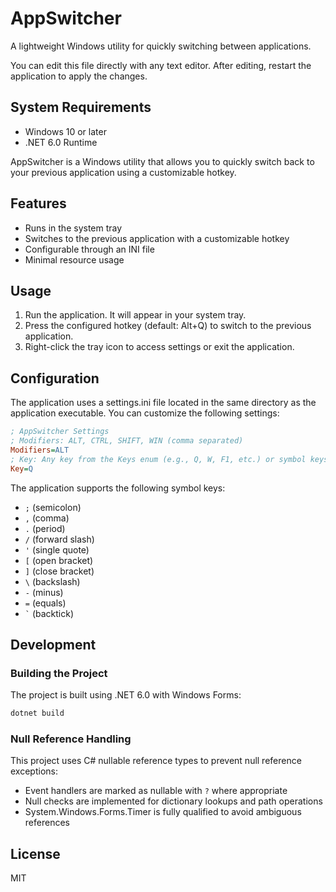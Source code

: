 # AppSwitcher

A lightweight Windows utility for quickly switching between applications.

You can edit this file directly with any text editor. After editing, restart the application to apply the changes.

## System Requirements

- Windows 10 or later
- .NET 6.0 Runtime

AppSwitcher is a Windows utility that allows you to quickly switch back to your previous application using a customizable hotkey.

## Features

- Runs in the system tray
- Switches to the previous application with a customizable hotkey
- Configurable through an INI file
- Minimal resource usage

## Usage

1. Run the application. It will appear in your system tray.
2. Press the configured hotkey (default: Alt+Q) to switch to the previous application.
3. Right-click the tray icon to access settings or exit the application.

## Configuration

The application uses a settings.ini file located in the same directory as the application executable. You can customize the following settings:

```ini
; AppSwitcher Settings
; Modifiers: ALT, CTRL, SHIFT, WIN (comma separated)
Modifiers=ALT
; Key: Any key from the Keys enum (e.g., Q, W, F1, etc.) or symbol keys (e.g., ;, ,, ., /, etc.)
Key=Q
```

The application supports the following symbol keys:
- `;` (semicolon)
- `,` (comma)
- `.` (period)
- `/` (forward slash)
- `'` (single quote)
- `[` (open bracket)
- `]` (close bracket)
- `\` (backslash)
- `-` (minus)
- `=` (equals)
- `` ` `` (backtick)
## Development

### Building the Project

The project is built using .NET 6.0 with Windows Forms:

```bash
dotnet build
```

### Null Reference Handling

This project uses C# nullable reference types to prevent null reference exceptions:
- Event handlers are marked as nullable with `?` where appropriate
- Null checks are implemented for dictionary lookups and path operations
- System.Windows.Forms.Timer is fully qualified to avoid ambiguous references

## License

MIT
